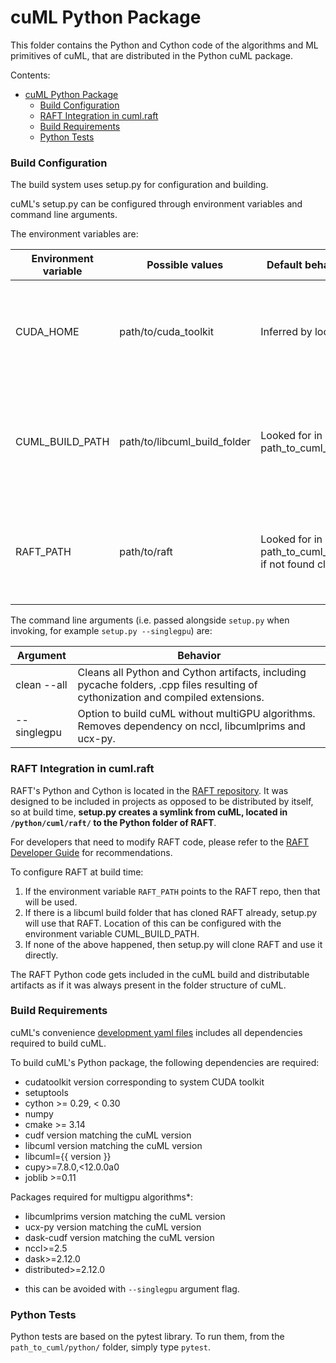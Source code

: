 # cuML Python Package

This folder contains the Python and Cython code of the algorithms and ML primitives of cuML, that are distributed in the Python cuML package.

Contents:

- [cuML Python Package](#cuml-python-package)
    - [Build Configuration](#build-configuration)
    - [RAFT Integration in cuml.raft](#raft-integration-in-cumlraft)
    - [Build Requirements](#build-requirements)
    - [Python Tests](#python-tests)

### Build Configuration

The build system uses setup.py for configuration and building.

cuML's setup.py can be configured through environment variables and command line arguments.

The environment variables are:

| Environment variable | Possible values | Default behavior if not set | Behavior |
| --- | --- | --- | --- |
| CUDA_HOME | path/to/cuda_toolkit | Inferred by location of `nvcc` | Optional variable allowing to manually specify location of the CUDA toolkit. |
| CUML_BUILD_PATH | path/to/libcuml_build_folder | Looked for in path_to_cuml_repo/cpp/build | Optional variable allowing to manually specify location of libcuml++ build folder. |
| RAFT_PATH | path/to/raft |  Looked for in path_to_cuml_repo/cpp/build, if not found clone  | Optional variable allowing to manually specify location of the RAFT Repository. |

The command line arguments (i.e. passed alongside `setup.py` when invoking, for
example `setup.py --singlegpu`) are:


| Argument | Behavior |
| --- | --- |
| clean --all | Cleans all Python and Cython artifacts, including pycache folders, .cpp files resulting of cythonization and compiled extensions. |
| --singlegpu | Option to build cuML without multiGPU algorithms. Removes dependency on nccl, libcumlprims and ucx-py. |


### RAFT Integration in cuml.raft

RAFT's Python and Cython is located in the [RAFT repository](https://github.com/rapidsai/raft/python). It was designed to be included in projects as opposed to be distributed by itself, so at build time, **setup.py creates a symlink from cuML, located in `/python/cuml/raft/` to the Python folder of RAFT**.

For developers that need to modify RAFT code, please refer to the [RAFT Developer Guide](https://github.com/rapidsai/raft/blob/branch-0.15/BUILD.md#developer-guide) for recommendations.

To configure RAFT at build time:

1. If the environment variable `RAFT_PATH` points to the RAFT repo, then that will be used.
2. If there is a libcuml build folder that has cloned RAFT already, setup.py will use that RAFT. Location of this can be configured with the environment variable CUML_BUILD_PATH.
3. If none of the above happened, then setup.py will clone RAFT and use it directly.

The RAFT Python code gets included in the cuML build and distributable artifacts as if it was always present in the folder structure of cuML.

### Build Requirements

cuML's convenience [development yaml files](https://github.com/rapidsai/cuml/tree/branch-0.15/conda/environments) includes all dependencies required to build cuML.

To build cuML's Python package, the following dependencies are required:

- cudatoolkit version corresponding to system CUDA toolkit
- setuptools
- cython >= 0.29, < 0.30
- numpy
- cmake >= 3.14
- cudf version matching the cuML version
- libcuml version matching the cuML version
- libcuml={{ version }}
- cupy>=7.8.0,<12.0.0a0
- joblib >=0.11

Packages required for multigpu algorithms*:
- libcumlprims version matching the cuML version
- ucx-py version matching the cuML version
- dask-cudf version matching the cuML version
- nccl>=2.5
- dask>=2.12.0
- distributed>=2.12.0

* this can be avoided with `--singlegpu` argument flag.


### Python Tests

Python tests are based on the pytest library. To run them, from the `path_to_cuml/python/` folder, simply type `pytest`.


